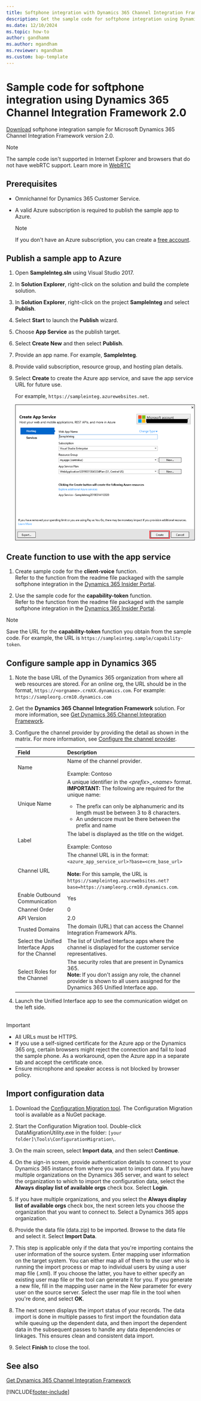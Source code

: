 ```yaml
---
title: Softphone integration with Dynamics 365 Channel Integration Framework 2.0
description: Get the sample code for softphone integration using Dynamics 365 Channel Integration Framework 2.0 with Dynamics 365 model-driven apps.
ms.date: 12/10/2024
ms.topic: how-to
author: gandhamm
ms.author: mgandham
ms.reviewer: mgandham
ms.custom: bap-template
---
```

# Sample code for softphone integration using Dynamics 365 Channel Integration Framework 2.0

[Download](https://github.com/microsoft/Dynamics365-Apps-Samples/tree/master/customer-service/channel-integration-framework/TwilioSampleInteg_version2) softphone integration sample for Microsoft Dynamics 365 Channel Integration Framework version 2.0.

> [!NOTE]
> The sample code isn't supported in Internet Explorer and browsers that do not have webRTC support. Learn more in [WebRTC](https://webrtc.org/)

## Prerequisites

- Omnichannel for Dynamics 365 Customer Service.
- A valid Azure subscription is required to publish the sample app to Azure.

  > [!Note]
  > If you don't have an Azure subscription, you can create a [free account](https://azure.microsoft.com/free/).

<a name="bkmk_PublishToAzure"></a>

## Publish a sample app to Azure

1. Open **SampleInteg.sln** using Visual Studio 2017.
2. In **Solution Explorer**, right-click on the solution and build the complete solution.
3. In **Solution Explorer**, right-click on the project **SampleInteg**  and select **Publish**.
4. Select **Start** to launch the **Publish** wizard.
5. Choose **App Service** as the publish target.
6. Select **Create New** and then select **Publish**.
7. Provide an app name. For example, **SampleInteg**.
8. Provide valid subscription, resource group, and hosting plan details.
9. Select **Create** to create the Azure app service, and save the app service URL for future use.

   For example, `https://sampleinteg.azurewebsites.net`.

   ![Select Create to publish app on Azure.](../../media/publish-app-azure.PNG "Select Create to publish app on Azure")<br />

## Create function to use with the app service

1. Create sample code for the **client-voice** function.<br> Refer to the function from the readme file packaged with the sample softphone integration in the [Dynamics 365 Insider Portal](https://go.microsoft.com/fwlink/p/?linkid=2025867).

2. Use the sample code for the **capability-token** function.<br> Refer to the function from the readme file packaged with the sample softphone integration in the [Dynamics 365 Insider Portal](https://go.microsoft.com/fwlink/p/?linkid=2025867).

> [!Note]
> Save the URL for the **capability-token** function you obtain from the sample code. For example, the URL is `https://sampleinteg.sample/capability-token`.

<a name="bkmk_Configure"></a>

## Configure sample app in Dynamics 365

1. Note the base URL of the Dynamics 365 organization from where all web resources are stored. For an online org, the URL should be in the format, `https://<orgname>.crmXX.dynamics.com`. For example: `https://sampleorg.crm10.dynamics.com`

1. Get the **Dynamics 365 Channel Integration Framework** solution. For more information, see [Get Dynamics 365 Channel Integration Framework](../../v1/administer/get-channel-integration-framework.md).

2. Configure the channel provider by providing the detail as shown in the matrix. For more information, see [Configure the channel provider](configure-channel-provider-app-profile-manager.md).

   | Field | Description |
   |-------|-------|
   |Name|Name of the channel provider.<br><br> Example: Contoso|
   |Unique Name|A unique identifier in the <*prefix*>_<*name*> format. <br>**IMPORTANT:** The following are required for the unique name:<ul><li> The prefix can only be alphanumeric and its length must be between 3 to 8 characters.</li><li>An underscore must be there between the prefix and name</li></ul>|
   |Label|The label is displayed as the title on the widget.<br><br> Example: Contoso|
   |Channel URL| The channel URL is in the format: `<azure_app_service_url>?base=<crm_base_url>`<br /><br />**Note:** For this sample, the URL is `https://sampleinteg.azurewebsites.net?base=https://sampleorg.crm10.dynamics.com`. |
   |Enable Outbound Communication| Yes |
   |Channel Order| 0 |
   |API Version| 2.0 |
   |Trusted Domains|The domain (URL) that can access the Channel Integration Framework APIs.|
   |Select the Unified Interface Apps for the Channel| The list of Unified Interface apps where the channel is displayed for the customer service representatives. |
   |Select Roles for the Channel|The security roles that are present in Dynamics 365.<br>**Note:** If you don't assign any role, the channel provider is shown to all users assigned for the Dynamics 365 Unified Interface app.|

3. Launch the Unified Interface app to see the communication widget on the left side.<br><br>

> [!Important]
> - All URLs must be HTTPS.
> - If you use a self-signed certificate for the Azure app or the Dynamics 365 org, certain browsers might reject the connection and fail to load the sample phone. As a workaround, open the Azure app in a separate tab and accept the certificate once.
> - Ensure microphone and speaker access is not blocked by browser policy.

## Import configuration data

1. Download the [Configuration Migration tool](/power-platform/admin/manage-configuration-data). The Configuration Migration tool is available as a NuGet package.

2. Start the Configuration Migration tool. Double-click DataMigrationUtility.exe in the folder: `[your folder]\Tools\ConfigurationMigration\`.

3. On the main screen, select **Import data**, and then select **Continue**.

4. On the sign-in screen, provide authentication details to connect to your Dynamics 365 instance from where you want to import data. If you have multiple organizations on the Dynamics 365 server, and want to select the organization to which to import the configuration data, select the **Always display list of available orgs** check box. Select **Login**.

5. If you have multiple organizations, and you select the **Always display list of available orgs** check box, the next screen lets you choose the organization that you want to connect to. Select a Dynamics 365 apps organization.

6. Provide the data file (data.zip) to be imported. Browse to the data file and select it. Select **Import Data**.

7. This step is applicable only if the data that you're importing contains the user information of the source system. Enter mapping user information on the target system. You can either map all of them to the user who is running the import process or map to individual users by using a user map file (.xml). If you choose the latter, you have to either specify an existing user map file or the tool can generate it for you. If you generate a new file, fill in the mapping user name in the New parameter for every user on the source server. Select the user map file in the tool when you're done, and select **OK**.

8. The next screen displays the import status of your records. The data import is done in multiple passes to first import the foundation data while queuing up the dependent data, and then import the dependent data in the subsequent passes to handle any data dependencies or linkages. This ensures clean and consistent data import.

9. Select **Finish** to close the tool.

## See also

[Get Dynamics 365 Channel Integration Framework](../../v1/administer/get-channel-integration-framework.md)


[!INCLUDE[footer-include](../../../includes/footer-banner.md)]
